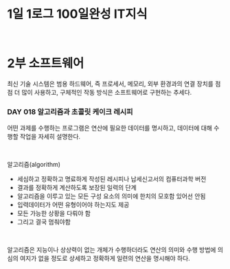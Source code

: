 # 1일 1로그 100일완성 IT지식

<br>

# 2부 소프트웨어 
최신 기술 시스템은 범용 하드웨어, 즉 프로세서, 메모리, 외부 환경과의 연결 장치를 점점 더 많이 사용하고, 구체적인 작동 방식은 소프트웨어로 구현하는 추세다.

### DAY 018 알고리즘과 초콜릿 케이크 레시피
어떤 과제를 수행하는 프로그램은 연산에 필요한 데이터를 명시하고, 데이터에 대해 수행할 작업을 자세히 설명한다.

<br>

알고리즘(algorithm)
* 세심하고 정확하고 명료하게 작성된 레시피나 납세신고서의 컴퓨터과학 버전
* 결과를 정확하게 계산하도록 보장된 일력의 단계
* 알고리즘을 이루고 있는 모든 구성 요소의 의미에 한치의 모호함 있어선 안됨
* 입력데이터가 어떤 유형이어야 하는지도 제공
* 모든 가능한 상황을 다뤄야 함
* 그리고 결국 멈춰야함 

<br>

알고리즘은 지능이나 상상력이 없는 개체가 수행하더라도 연산의 의미와 수행 방법에 의심의 여지가 없을 정도로 상세하고 정확하게 일련의 연산을 명시해야 하다.
